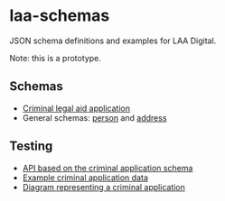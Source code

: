 # laa-schemas
JSON schema definitions and examples for LAA Digital.

Note: this is a prototype.

## Schemas

- [Criminal legal aid application](https://github.com/ministryofjustice/laa-schemas/blob/main/prototyping/criminal-legal-aid/1.0.0/schemas/legal_aid_application.json)
- General schemas: [person](https://github.com/ministryofjustice/laa-schemas/blob/main/prototyping/general/0.0.1/schemas/person.json) and [address](https://github.com/ministryofjustice/laa-schemas/blob/main/prototyping/general/0.0.1/schemas/address.json)

## Testing

- [API based on the criminal application schema](https://github.com/ministryofjustice/laa-crime-apply-prototype-api)
- [Example criminal application data](https://github.com/ministryofjustice/laa-schemas/blob/main/prototyping/criminal-legal-aid/1.0.0/examples/laa_application.json)
- [Diagram representing a criminal application](https://github.com/ministryofjustice/laa-schemas/blob/main/prototyping/criminal-legal-aid/diagrams/0.0.1/laa_application.svg)
